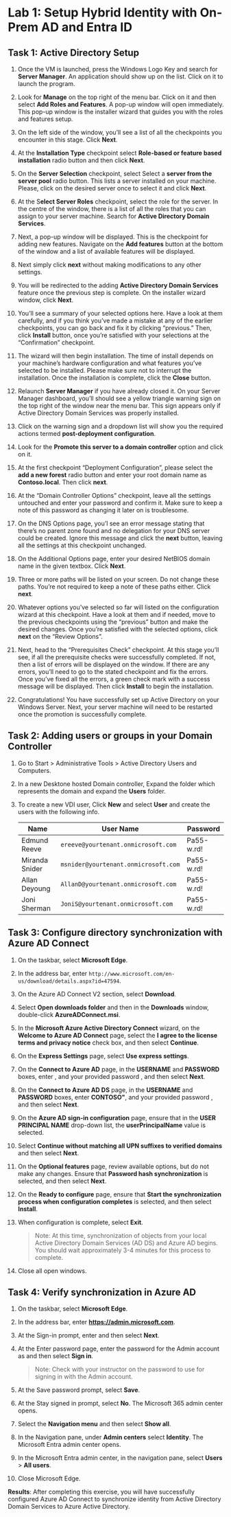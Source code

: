 # Lab 1: Setup Hybrid Identity with On-Prem AD and Entra ID

## Task 1: Active Directory Setup

1. Once the VM is launched, press the Windows Logo Key and search for **Server Manager**. An application should show up on the list. Click on it to launch the program.
  
1. Look for **Manage** on the top right of the menu bar. Click on it and then select **Add Roles and Features**. A pop-up window will open immediately. This pop-up window is the installer wizard that guides you with the roles and features setup.
   
1. On the left side of the window, you’ll see a list of all the checkpoints you encounter in this stage. Click **Next**.
   
1. At the **Installation Type** checkpoint select **Role-based or feature based installation** radio button and then click **Next**.
   
1. On the **Server Selection** checkpoint, select Select a **server from the server pool** radio button. This lists a server installed on your machine. Please, click on the desired server once to select it and click **Next**.
   
1. At the S**elect Server Roles** checkpoint, select the role for the server. In the centre of the window, there is a list of all the roles that you can assign to your server machine. Search for **Active Directory Domain Services**.
   
1. Next, a pop-up window will be displayed. This is the checkpoint for adding new features. Navigate on the **Add features** button at the bottom of the window and a list of available features will be displayed.
   
1. Next simply click **next** without making modifications to any other settings.
   
1. You will be redirected to the adding **Active Directory Domain Services** feature once the previous step is complete. On the installer wizard window, click **Next**.
    
1. You’ll see a summary of your selected options here. Have a look at them carefully, and if you think you’ve made a mistake at any of the earlier checkpoints, you can go back and fix it by clicking “previous.” Then, click **Install** button, once you’re satisfied with your selections at the “Confirmation” checkpoint.
   
1. The wizard will then begin installation. The time of install depends on your machine’s hardware configuration and what features you’ve selected to be installed. Please make sure not to interrupt the installation. Once the installation is complete, click the **Close** button.
   
1. Relaunch **Server Manager** if you have already closed it. On your Server Manager dashboard, you’ll should see a yellow triangle warning sign on the top right of the window near the menu bar. This sign appears only if Active Directory Domain Services was properly installed.
   
1. Click on the warning sign and a dropdown list will show you the required actions termed **post-deployment configuration**.
   
1. Look for the **Promote this server to a domain controller** option and click on it.

1. At the first checkpoint “Deployment Configuration”, please select the **add a new forest** radio button and enter your root domain name as **Contoso.local**. Then click **next**.

1. At the “Domain Controller Options” checkpoint, leave all the settings untouched and enter your password and confirm it. Make sure to keep a note of this password as changing it later on is troublesome.

1. On the DNS Options page, you’l see an error message stating that there’s no parent zone found and no delegation for your DNS server could be created. Ignore this message and click the **next** button, leaving all the settings at this checkpoint unchanged.

1. On the Additional Options page, enter your desired NetBIOS domain name in the given textbox. Click **Next**.

1. Three or more paths will be listed on your screen. Do not change these paths. You’re not required to keep a note of these paths either. Click **next**.

1. Whatever options you’ve selected so far will listed on the configuration wizard at this checkpoint. Have a look at them and if needed, move to the previous checkpoints using the “previous” button and make the desired changes. Once you’re satisfied with the selected options, click **next** on the “Review Options”.

1. Next, head to the “Prerequisites Check” checkpoint. At this stage you’ll see, if all the prerequisite checks were successfully completed. If not, then a list of errors will be displayed on the window. If there are any errors, you’ll need to go to the stated checkpoint and fix the errors. Once you’ve fixed all the errors, a green check mark with a success message will be displayed. Then click **Install** to begin the installation.

1. Congratulations! You have successfully set up Active Directory on your Windows Server. Next, your server machine will need to be restarted once the promotion is successfully complete.

## Task 2: Adding users or groups in your Domain Controller

1. Go to Start > Administrative Tools > Active Directory Users and Computers.

1. In a new Desktone hosted Domain controller, Expand the folder which represents the domain and expand the **Users** folder.

1. To create a new VDI user, Click **New** and select **User** and create the users with the following info.

      | Name           | User Name                             | Password   | 
      | -------------- | ------------------------------------- | ---------- |
      | Edmund Reeve   | `ereeve@yourtenant.onmicrosoft.com`   | Pa55-w.rd! |
      | Miranda Snider | `msnider@yourtenant.onmicrosoft.com`  | Pa55-w.rd! | 
      | Allan Deyoung  | `AllanD@yourtenant.onmicrosoft.com`   | Pa55-w.rd! | 
      | Joni Sherman   | `JoniS@yourtenant.onmicrosoft.com`    | Pa55-w.rd! | 

## Task 3: Configure directory synchronization with Azure AD Connect

1. On the taskbar, select **Microsoft Edge**.

1. In the address bar, enter `http://www.microsoft.com/en-us/download/details.aspx?id=47594`.

1. On the Azure AD Connect V2 section, select **Download**. 

1. Select **Open downloads folder** and then in the **Downloads** window, double-click **AzureADConnect.msi**.

1. In the **Microsoft Azure Active Directory Connect** wizard, on the **Welcome to Azure AD Connect** page, select the **I agree to the license terms and privacy notice** check box, and then select **Continue**.

1. On the **Express Settings** page, select **Use express settings**.

1. On the **Connect to Azure AD** page, in the **USERNAME** and **PASSWORD** boxes, enter **<inject key="AzureAdUserEmail"></inject>**, and your provided password **<inject key="AzureAdUserPassword"></inject>**, and then select **Next**.

1. On the **Connect to Azure AD DS** page, in the **USERNAME** and **PASSWORD** boxes, enter **CONTOSO\"<inject key="LabVM Admin Username"></inject>**, and your provided password **<inject key="LabVM Admin Password"></inject>**, and then select **Next**.

1. On the **Azure AD sign-in configuration** page, ensure that in the **USER PRINCIPAL NAME** drop-down list, the **userPrincipalName** value is selected. 

1. Select **Continue without matching all UPN suffixes to verified domains** and then select **Next**.

1. On the **Optional features** page, review available options, but do not make any changes. Ensure that **Password hash synchronization** is selected, and then select **Next**.

1. On the **Ready to configure** page, ensure that **Start the synchronization process when configuration completes** is selected, and then select **Install**.

1. When configuration is complete, select **Exit**.  

      > Note: At this time, synchronization of objects from your local Active Directory Domain Services (AD DS) and Azure AD begins. You should wait approximately 3-4 minutes for this process to complete.

1. Close all open windows.

## Task 4: Verify synchronization in Azure AD

1. On the taskbar, select **Microsoft Edge**.

1. In the address bar, enter **https://admin.microsoft.com**.

1. At the Sign-in prompt, enter **<inject key="AzureAdUserEmail"></inject>** and then select **Next**.

1. At the Enter password page, enter the password for the Admin account as **<inject key="AzureAdUserPassword"></inject>** and then select **Sign in**. 

   > Note: Check with your instructor on the password to use for signing in with the Admin account.

1. At the Save password prompt, select **Save**.

1. At the Stay signed in prompt, select **No**. The Microsoft 365 admin center opens.

1. Select the **Navigation menu** and then select **Show all**.

1. In the Navigation pane, under **Admin centers** select **Identity**. The Microsoft Entra admin center opens.

1. In the Microsoft Entra admin center, in the navigation pane, select **Users** > **All users**.

14. Close Microsoft Edge.

**Results**: After completing this exercise, you will have successfully configured Azure AD Connect to synchronize identity from Active Directory Domain Services to Azure Active Directory.




